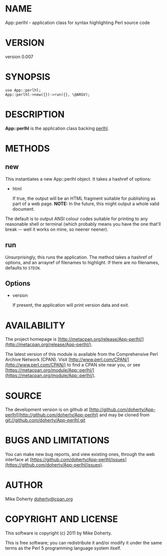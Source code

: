 # NAME

App::perlhl - application class for syntax highlighting Perl source code

# VERSION

version 0.007

# SYNOPSIS

    use App::perlhl;
    App::perlhl->new({})->run({}, \@ARGV);

# DESCRIPTION

__App::perlhl__ is the application class backing [perlhl](http://search.cpan.org/perldoc?perlhl).

# METHODS

## new

This instantiates a new App::perlhl object. It takes a hashref
of options:

- html

    If true, the output will be an HTML fragment suitable for publishing as part
    of a web page. __NOTE:__ In the future, this might output a whole valid document.

The default is to output ANSI colour codes suitable for printing to any
reasonable shell or terminal (which probably means you have the one that'll
break -- well it works on mine, so neener neener).

## run

Unsurprisingly, this runs the application. The method takes a hashref of options,
and an arrayref of filenames to highlight. If there are no filenames, defaults to
`STDIN`.

## Options

- version

    If present, the application will print version data and exit.

# AVAILABILITY

The project homepage is [http://metacpan.org/release/App-perlhl/](http://metacpan.org/release/App-perlhl/).

The latest version of this module is available from the Comprehensive Perl
Archive Network (CPAN). Visit [http://www.perl.com/CPAN/](http://www.perl.com/CPAN/) to find a CPAN
site near you, or see [https://metacpan.org/module/App::perlhl/](https://metacpan.org/module/App::perlhl/).

# SOURCE

The development version is on github at [http://github.com/doherty/App-perlhl](http://github.com/doherty/App-perlhl)
and may be cloned from [git://github.com/doherty/App-perlhl.git](git://github.com/doherty/App-perlhl.git)

# BUGS AND LIMITATIONS

You can make new bug reports, and view existing ones, through the
web interface at [https://github.com/doherty/App-perlhl/issues](https://github.com/doherty/App-perlhl/issues).

# AUTHOR

Mike Doherty <doherty@cpan.org>

# COPYRIGHT AND LICENSE

This software is copyright (c) 2011 by Mike Doherty.

This is free software; you can redistribute it and/or modify it under
the same terms as the Perl 5 programming language system itself.
